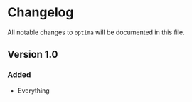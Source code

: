 # Changelog

All notable changes to `optima` will be documented in this file.

## Version 1.0

### Added
- Everything
